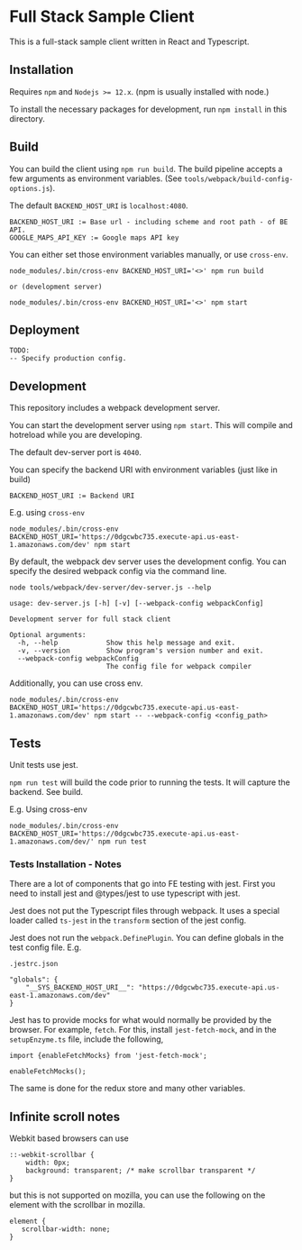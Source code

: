 # Full Stack Sample Client

This is a full-stack sample client written in React and Typescript.

## Installation

Requires `npm` and `Nodejs >= 12.x`. (npm is usually installed with node.)

To install the necessary packages for development, run `npm install` in this directory.

## Build

You can build the client using `npm run build`. The build pipeline accepts a few arguments as environment variables. (See `tools/webpack/build-config-options.js`).

The default `BACKEND_HOST_URI` is `localhost:4080`.

```
BACKEND_HOST_URI := Base url - including scheme and root path - of BE API.
GOOGLE_MAPS_API_KEY := Google maps API key
```

You can either set those environment variables manually, or use `cross-env`.

```
node_modules/.bin/cross-env BACKEND_HOST_URI='<>' npm run build

or (development server)

node_modules/.bin/cross-env BACKEND_HOST_URI='<>' npm start
```


## Deployment

```
TODO:
-- Specify production config.
```

## Development

This repository includes a webpack development server. 

You can start the development server using `npm start`. This will compile and hotreload while you are developing.

The default dev-server port is `4040`.

You can specify the backend URI with environment variables (just like in build)

```
BACKEND_HOST_URI := Backend URI
```

E.g. using `cross-env`

```
node_modules/.bin/cross-env BACKEND_HOST_URI='https://0dgcwbc735.execute-api.us-east-1.amazonaws.com/dev' npm start
```

By default, the webpack dev server uses the development config. You can specify the desired webpack config via the command line.

```
node tools/webpack/dev-server/dev-server.js --help

usage: dev-server.js [-h] [-v] [--webpack-config webpackConfig]

Development server for full stack client

Optional arguments:
  -h, --help            Show this help message and exit.
  -v, --version         Show program's version number and exit.
  --webpack-config webpackConfig
                        The config file for webpack compiler
```

Additionally, you can use cross env.

```
node_modules/.bin/cross-env BACKEND_HOST_URI='https://0dgcwbc735.execute-api.us-east-1.amazonaws.com/dev' npm start -- --webpack-config <config_path>
```

## Tests

Unit tests use jest.

`npm run test` will build the code prior to running the tests. It will capture the backend. See build.

E.g. Using cross-env

```
node_modules/.bin/cross-env BACKEND_HOST_URI='https://0dgcwbc735.execute-api.us-east-1.amazonaws.com/dev/' npm run test
```

### Tests Installation - Notes

There are a lot of components that go into FE testing with jest. First you need to install jest and @types/jest to use typescript with jest.

Jest does not put the Typescript files through webpack. It uses a special loader called `ts-jest` in the `transform` section of the jest config.

Jest does not run the `webpack.DefinePlugin`. You can define globals in the test config file. E.g.

```
.jestrc.json

"globals": {
    "__SYS_BACKEND_HOST_URI__": "https://0dgcwbc735.execute-api.us-east-1.amazonaws.com/dev"
}
```

Jest has to provide mocks for what would normally be provided by the browser. For example, `fetch`. For this, install `jest-fetch-mock`, and in the `setupEnzyme.ts` file, include the following,

```
import {enableFetchMocks} from 'jest-fetch-mock';

enableFetchMocks();
```

The same is done for the redux store and many other variables.

## Infinite scroll notes

Webkit based browsers can use 

```
::-webkit-scrollbar {
    width: 0px;
    background: transparent; /* make scrollbar transparent */
}
```

but this is not supported on mozilla, you can use the following on the element with the scrollbar in mozilla.

```
element {
   scrollbar-width: none;
}
```
